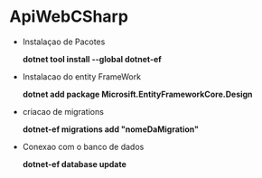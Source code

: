 # ApiWebCSharp

* Instalaçao de Pacotes

  **dotnet tool install --global dotnet-ef**

* Instalacao do entity FrameWork

  **dotnet add package Microsift.EntityFrameworkCore.Design**
  

* criacao de migrations </b>


  **dotnet-ef migrations add "nomeDaMigration"**

* Conexao com o banco de dados
 
    **dotnet-ef database update**
